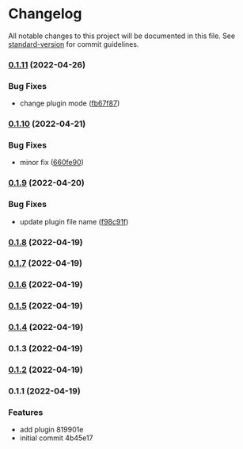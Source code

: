 # Changelog

All notable changes to this project will be documented in this file. See [standard-version](https://github.com/conventional-changelog/standard-version) for commit guidelines.

### [0.1.11](https://github.com/stonega/on-screen-keyboard-detector-nuxt/compare/v0.1.10...v0.1.11) (2022-04-26)


### Bug Fixes

* change plugin mode ([fb67f87](https://github.com/stonega/on-screen-keyboard-detector-nuxt/commit/fb67f87b6894f1364e7cb8087d137bd98eac1661))

### [0.1.10](https://github.com/stonega/on-screen-keyboard-detector-nuxt/compare/v0.1.9...v0.1.10) (2022-04-21)


### Bug Fixes

* minor fix ([660fe90](https://github.com/stonega/on-screen-keyboard-detector-nuxt/commit/660fe90e4e1a7b4f3d0a9e049ea5ee8c314d91dc))

### [0.1.9](https://github.com/stonega/on-screen-keyboard-detector-nuxt/compare/v0.1.8...v0.1.9) (2022-04-20)


### Bug Fixes

* update plugin file name ([f98c91f](https://github.com/stonega/on-screen-keyboard-detector-nuxt/commit/f98c91f7b8b00e93dbd2e91f4434492ac188aa2a))

### [0.1.8](///compare/v0.1.7...v0.1.8) (2022-04-19)

### [0.1.7](///compare/v0.1.6...v0.1.7) (2022-04-19)

### [0.1.6](///compare/v0.1.5...v0.1.6) (2022-04-19)

### [0.1.5](///compare/v0.1.4...v0.1.5) (2022-04-19)

### [0.1.4](///compare/v0.1.3...v0.1.4) (2022-04-19)

### 0.1.3 (2022-04-19)

### [0.1.2](///compare/v0.1.1...v0.1.2) (2022-04-19)

### 0.1.1 (2022-04-19)


### Features

* add plugin 819901e
* initial commit 4b45e17
